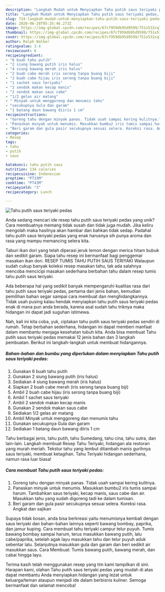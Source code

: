 ```yaml
---
description: "Langkah Mudah untuk Menyiapkan Tahu putih saus teriyaki pedas, Lezat"
title: "Langkah Mudah untuk Menyiapkan Tahu putih saus teriyaki pedas, Lezat"
slug: 724-langkah-mudah-untuk-menyiapkan-tahu-putih-saus-teriyaki-pedas-lezat
date: 2020-06-28T05:35:46.273Z
image: https://img-global.cpcdn.com/recipes/67cf959db95d9599/751x532cq70/tahu-putih-saus-teriyaki-pedas-foto-resep-utama.jpg
thumbnail: https://img-global.cpcdn.com/recipes/67cf959db95d9599/751x532cq70/tahu-putih-saus-teriyaki-pedas-foto-resep-utama.jpg
cover: https://img-global.cpcdn.com/recipes/67cf959db95d9599/751x532cq70/tahu-putih-saus-teriyaki-pedas-foto-resep-utama.jpg
author: Ralph Walker
ratingvalue: 3.4
reviewcount: 6
recipeingredient:
- "6 buah tahu putih"
- "2 siung bawang putih iris halus"
- "4 siung bawang merah iris halus"
- "2 buah cabe merah iris serong tanpa buang biji"
- "2 buah cabe hijau iris serong tanpa buang biji"
- "1 sachet saus teriyaki"
- "2 sendok makan kecap manis"
- "2 sendok makan saus cabe"
- "1/2 gelas air matang"
- " Minyak untuk menggoreng dan menumis tahu"
- "secukupnya Gula dan garam"
- "1 batang daun bawang diiris 1 cm"
recipeinstructions:
- "Goreng tahu dengan minyak panas. Tidak usah sampai kering kulitnya."
- "Panaskan minyak untuk menumis. Masukkan bumbu2 iris tumis sampai harum. Tambahkan saus teriyaki, kecap manis, saus cabe dan air. Masukkan tahu yang sudah digoreng tadi ke dalam tumisan."
- "Beri garam dan gula pasir secukupnya sesuai selera. Koreksi rasa. Angkat dan sajikan"
categories:
- Resep
tags:
- tahu
- putih
- saus

katakunci: tahu putih saus 
nutrition: 134 calories
recipecuisine: Indonesian
preptime: "PT33M"
cooktime: "PT43M"
recipeyield: "3"
recipecategory: Lunch

---
```



![Tahu putih saus teriyaki pedas](https://img-global.cpcdn.com/recipes/67cf959db95d9599/751x532cq70/tahu-putih-saus-teriyaki-pedas-foto-resep-utama.jpg)

Anda sedang mencari ide resep tahu putih saus teriyaki pedas yang unik? Cara membuatnya memang tidak susah dan tidak juga mudah. Jika keliru mengolah maka hasilnya akan hambar dan bahkan tidak sedap. Padahal tahu putih saus teriyaki pedas yang enak harusnya sih punya aroma dan rasa yang mampu memancing selera kita.

Taburi ikan dori yang telah diperasi jeruk lemon dengan merica hitam bubuk dan sedikit garam. Siapa tahu resep ini bermanfaat bagi penggemar masakan ikan dori. RESEP TUMIS TAHU PUTIH SAUS TERIYAKI Walaupun sudah cukup banyak koleksi resep masakan tahu, tak ada salahnya mencoba mencicipi masakan sederhana berbahan tahu dalam resep tumis tahu putih saus teriyaki.

Ada beberapa hal yang sedikit banyak mempengaruhi kualitas rasa dari tahu putih saus teriyaki pedas, pertama dari jenis bahan, kemudian pemilihan bahan segar sampai cara membuat dan menghidangkannya. Tidak usah pusing kalau hendak menyiapkan tahu putih saus teriyaki pedas enak di mana pun anda berada, karena asal sudah tahu triknya maka hidangan ini dapat jadi suguhan istimewa.


Nah, kali ini kita coba, yuk, ciptakan tahu putih saus teriyaki pedas sendiri di rumah. Tetap berbahan sederhana, hidangan ini dapat memberi manfaat dalam membantu menjaga kesehatan tubuh kita. Anda bisa membuat Tahu putih saus teriyaki pedas memakai 12 jenis bahan dan 3 langkah pembuatan. Berikut ini langkah-langkah untuk membuat hidangannya.

<!--inarticleads1-->

##### Bahan-bahan dan bumbu yang diperlukan dalam menyiapkan Tahu putih saus teriyaki pedas:

1. Gunakan 6 buah tahu putih
1. Gunakan 2 siung bawang putih (iris halus)
1. Sediakan 4 siung bawang merah (iris halus)
1. Siapkan 2 buah cabe merah (iris serong tanpa buang biji)
1. Ambil 2 buah cabe hijau (iris serong tanpa buang biji)
1. Ambil 1 sachet saus teriyaki
1. Ambil 2 sendok makan kecap manis
1. Gunakan 2 sendok makan saus cabe
1. Sediakan 1/2 gelas air matang
1. Ambil  Minyak untuk menggoreng dan menumis tahu
1. Gunakan secukupnya Gula dan garam
1. Sediakan 1 batang daun bawang diiris 1 cm


Tahu berbagai jenis, tahu putih, tahu Sumedang, tahu cina, tahu sutra, dan lain-lain. Langkah membuat Resep Tahu Teriyaki, hidangan ala restoran yang murah meriah. Tekstur tahu yang lembut ditambah manis gurihnya saus teriyaki, membuat ketagihan. Tahu Teriyaki hidangan sederhana, namun rasa luar biasa! 

<!--inarticleads2-->

##### Cara membuat Tahu putih saus teriyaki pedas:

1. Goreng tahu dengan minyak panas. Tidak usah sampai kering kulitnya.
1. Panaskan minyak untuk menumis. Masukkan bumbu2 iris tumis sampai harum. Tambahkan saus teriyaki, kecap manis, saus cabe dan air. Masukkan tahu yang sudah digoreng tadi ke dalam tumisan.
1. Beri garam dan gula pasir secukupnya sesuai selera. Koreksi rasa. Angkat dan sajikan


Supaya tidak bosan, anda bisa berkreasi yaitu menumisnya kembali dengan saus teriyaki dan bahan-bahan lainnya seperti bawang bombay, paprika, dan jamur kuping. Cara membuat tahu teriyaki campur telur puyuh. Tumis bawang bombay sampai harum, terus masukkan bawang putih, lalu cabe/paprika, setelah agak layu masukkan tahu dan telur puyuh aduk sebentar lalu. Selanjutnya masukkan gula dan garam dan beri sedikit air masukkan saus. Cara Membuat: Tumis bawang putih, bawang merah, dan cabai hingga layu. 

Terima kasih telah menggunakan resep yang tim kami tampilkan di sini. Harapan kami, olahan Tahu putih saus teriyaki pedas yang mudah di atas dapat membantu Anda menyiapkan hidangan yang lezat untuk keluarga/teman ataupun menjadi ide dalam berbisnis kuliner. Semoga bermanfaat dan selamat mencoba!
